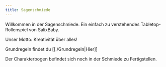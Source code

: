 ```yaml
---
title: Sagenschmiede
---
```


Willkommen in der Sagenschmiede. Ein einfach zu verstehendes Tabletop-Rollenspiel von SalixBaby.

Unser Motto: Kreativität über alles!

Grundregeln findet du [[./Grundregeln|Hier]]

Der Charakterbogen befindet sich noch in der Schmiede zu Fertigstellen.